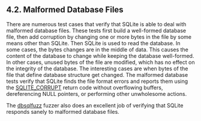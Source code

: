 ## 4\.2\. Malformed Database Files


There are numerous test cases that verify that SQLite is able to
deal with malformed database files.
These tests first build a well\-formed database file, then add
corruption by changing one or more bytes in the file by some means
other than SQLite. Then SQLite is used to read the database.
In some cases, the bytes changes are in the middle of data.
This causes the content of the database to change while keeping the
database well\-formed.
In other cases, unused bytes of the file are modified, which has
no effect on the integrity of the database.
The interesting cases are when bytes of the file that
define database structure get changed. The malformed database tests
verify that SQLite finds the file format errors and reports them
using the [SQLITE\_CORRUPT](rescode.html#corrupt) return code without overflowing
buffers, dereferencing NULL pointers, or performing other
unwholesome actions.


The [dbsqlfuzz](testing.html#dbsqlfuzz) fuzzer also does an excellent job of verifying
that SQLite responds sanely to malformed database files.


